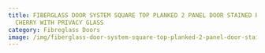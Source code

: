 ```yaml
---
title: FIBERGLASS DOOR SYSTEM SQUARE TOP PLANKED 2 PANEL DOOR STAINED RUSTIC
  CHERRY WITH PRIVACY GLASS
category: Fibreglass Doors
image: /img/fiberglass-door-system-square-top-planked-2-panel-door-stained-rustic-cherry-with-privacy-glass-e1519928652997.jpg
---
```

